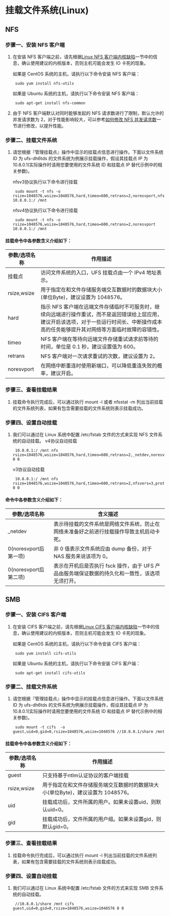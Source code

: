 # 挂载文件系统(Linux)

## NFS

### 步骤一、安装 NFS 客户端

1. 在安装 NFS 客户端之前，请先根据[Linux NFS 客户端内核缺陷](/ufs/faq?id=linux-nfs-客户端内核缺陷)一节中的信息，确认使用建议的内核版本，否则主机可能会发生 IO 卡死的现象。

    如果是 CentOS 系统的主机，请执行以下命令安装 NFS 客户端：

        sudo yum install nfs-utils

    如果是 Ubuntu 系统的主机，请执行以下命令安装 NFS 客户端：

        sudo apt-get install nfs-common

2. 由于 NFS 客户端默认对同时能够发起的 NFS 请求数进行了限制，默认允许的并发请求数为 2，对于性能影响较大，可以参考[如何修改 NFS 并发请求数](/ufs/faq?id=如何修改-nfs-请求并发数？)一节进行修改，以提升性能。

### 步骤二、挂载文件系统
1. 请您根据『管理挂载点』操作中显示的挂载点信息进行操作。下面以文件系统 ID 为 ufs-dh6tds 的文件系统为例展示挂载操作，假设其挂载点 IP 为 10.8.0.1(实际操作时请用您要使用的文件系统 ID 和挂载点 IP 替代示例中的相关参数)。

    nfsv3协议执行以下命令进行挂载

        sudo mount -t nfs -o rsize=1048576,wsize=1048576,hard,timeo=600,retrans=2,noresvport,nfsvers=3,proto=tcp,mountproto=tcp,nolock,noacl 10.8.0.1:/ /mnt

    nfsv4协议执行以下命令进行挂载

        sudo mount -t nfs -o rsize=1048576,wsize=1048576,hard,timeo=600,retrans=2,noresvport 10.8.0.1:/ /mnt

#### 挂载命令中各参数含义介绍如下：

|参数/选项名称          |作用描述     |
|---------|-----------------------------------------------------------------|
|挂载点	|访问文件系统的入口，UFS 挂载点由一个 IPv4 地址表示。|
|rsize,wsize	|用于指定在和文件存储服务端交互数据时的数据块大小(单位Byte)，建议设置为 1048576。|
|hard	|指示 NFS 客户端在远端文件存储临时不可服务时，继续向远端进行操作重试，而不是返回错误给上层应用，建议开启该选项，对于一些运行时间长、中断操作成本高的任务能够提升其对网络等方面临时故障的容错性。|
|timeo	|NFS 客户端在等待向远端文件存储重试请求前等待的时间，单位是 0.1 秒，建议设置值为 600。|
|retrans	|NFS 客户端对一次请求重试的次数，建议设置为 2。|
|noresvport	|在网络中断重连时使用新端口，可以降低重连失败的概率，建议开启。|

### 步骤三、查看挂载结果
1. 挂载命令执行完成后，可以通过执行 mount -l 或者 nfsstat -m 列出当前挂载的文件系统列表，如果有包含需要挂载的文件系统则表示挂载成功。

### 步骤四、设置自动挂载
1. 我们可以通过在 Linux 系统中配置 /etc/fstab 文件的方式来实现 NFS 文件系统的自动挂载。
    v4协议自动挂载

        10.8.0.1:/ /mnt nfs rsize=1048576,wsize=1048576,hard,timeo=600,retrans=2,_netdev,noresvport 0 0

    v3协议自动挂载

        10.8.0.1:/ /mnt nfs rsize=1048576,wsize=1048576,hard,timeo=600,retrans=2,nfsvers=3,proto=tcp,mountproto=tcp,nolock,noacl,_netdev,noresvport 0 0

#### 命令中各参数含义介绍如下：
|参数/选项名称          |含义描述     |
|---------|-----------------------------------------------------------------|
|_netdev	|表示待挂载的文件系统是网络文件系统，防止在网络未准备好之前进行挂载操作导致主机启动卡死。|
|0(noresvport后第一项)	|非 0 值表示文件系统应由 dump 备份，对于 NAS 服务来说该项为 0。|
|0(noresvport后第二项)	|表示在开机后是否执行 fsck 操作，由于 UFS 产品由服务端保证数据的持久化和一致性，该选项无须打开。|


## SMB

### 步骤一、安装 CIFS 客户端

1. 在安装 CIFS 客户端之前，请先根据[Linux CIFS 客户端内核缺陷](/ufs/faq?id=linux-smb-客户端内核缺陷)一节中的信息，确认使用建议的内核版本，否则主机可能会发生 IO 卡死的现象。

    如果是 CentOS 系统的主机，请执行以下命令安装 CIFS 客户端：

        sudo yum install cifs-utils

    如果是 Ubuntu 系统的主机，请执行以下命令安装 CIFS 客户端：

        sudo apt-get install cifs-utils

### 步骤二、挂载文件系统
1. 请您根据『管理挂载点』操作中显示的挂载点信息进行操作。下面以文件系统 ID 为 ufs-dh6tds 的文件系统为例展示挂载操作，假设其挂载点 IP 为 10.8.0.1(实际操作时请用您要使用的文件系统 ID 和挂载点 IP 替代示例中的相关参数)。

        sudo mount -t cifs  -o guest,uid=0,gid=0,rsize=1048576,wsize=1048576 //10.8.0.1/share /mnt

#### 挂载命令中各参数含义介绍如下：

|参数/选项名称          |作用描述     |
|---------|-----------------------------------------------------------------|
|guest |只支持基于ntlm认证协议的客户端挂载 |
|rsize,wsize	|用于指定在和文件存储服务端交互数据时的数据块大小(单位Byte)，建议设置为 1048576。|
|uid	|挂载成功后，文件所属的用户。如果未设置uid，则默认uid=0。|
|gid	|挂载成功后，文件所属的用户组。如果未设置gid，则默认gid=0。|

### 步骤三、查看挂载结果
1. 挂载命令执行完成后，可以通过执行 mount -l 列出当前挂载的文件系统列表，如果有包含需要挂载的文件系统则表示挂载成功。

### 步骤四、设置自动挂载
1. 我们可以通过在 Linux 系统中配置 /etc/fstab 文件的方式来实现 SMB 文件系统的自动挂载。

        //10.8.0.1/share /mnt cifs guest,uid=0,gid=0,rsize=1048576,wsize=1048576 0 0

<br/>
